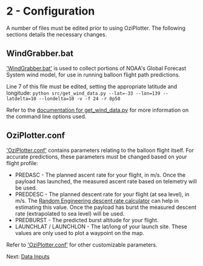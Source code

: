 # 2 - Configuration

A number of files must be edited prior to using OziPlotter. The following sections details the necessary changes.

## WindGrabber.bat
['WindGrabber.bat'](../WindGrabber.bat) is used to collect portions of NOAA's Global Forecast System wind model, for use in running balloon flight path predictions.

Line 7 of this file must be edited, setting the appropriate latitude and longitude:
`python src/get_wind_data.py --lat=-33 --lon=139 --latdelta=10 --londelta=10 -v -f 24 -r 0p50`

Refer to the [documentation for get_wind_data.py](https://github.com/projecthorus/oziplotter/blob/master/src/get_wind_data.py#L21) for more information on the command line options used.

## OziPlotter.conf
['OziPlotter.conf'](../OziPlotter.conf) contains parameters relating to the balloon flight itself. For accurate predictions, these parameters must be changed based on your flight profile:

* PREDASC - The planned ascent rate for your flight, in m/s. Once the payload has launched, the measured ascent rate based on telemetry will be used.
* PREDDESC - The planned descent rate for your flight (at sea level), in m/s. The [Random Engineering descent rate calculator](http://www.randomengineering.co.uk/Random_Aerospace/Parachutes.html) can help in estimating this value. Once the payload has burst the measured descent rate (extrapolated to sea level) will be used.
* PREDBURST - The predicted burst altitude for your flight.
* LAUNCHLAT / LAUNCHLON - The lat/long of your launch site. These values are only used to plot a waypoint on the map.

Refer to ['OziPlotter.conf'](../OziPlotter.conf) for other customizable parameters.

Next: [Data Inputs](./03_Inputs.md)

